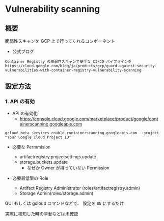# Vulnerability scanning

## 概要

脆弱性スキャンを GCP 上で行ってくれるコンポーネント


+ 公式ブログ

```
Container Registry の脆弱性スキャンで安全な CI/CD パイプラインを
https://cloud.google.com/blog/ja/products/gcp/guard-against-security-vulnerabilities-with-container-registry-vulnerability-scanning
```

## 設定方法

### 1. API の有効

+ API の有効化
  + https://console.cloud.google.com/marketplace/product/google/containerscanning.googleapis.com

```
gcloud beta services enable containerscanning.googleapis.com --project "Your Google Cloud Project ID"
```

+ 必要な Permmision
  + artifactregistry.projectsettings.update
  + storage.buckets.update
    + なぜか Owner が持っていない Permission

+ 必要最低限の Role
  + Artifact Registry Administrator (roles/artifactregistry.admin)
  + Storage Admin(roles/storage.admin)


GUI もしくは gcloud コマンドなどで、 設定を `ON` にするだけ

実際に検知した時の挙動などは未確認

